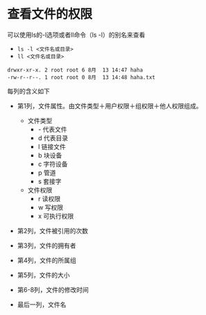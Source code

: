 # 查看文件的权限
可以使用ls的-l选项或者ll命令（ls -l）的别名来查看
- `ls -l <文件名或目录>`
- `ll <文件名或目录>`

```   
drwxr-xr-x. 2 root root 6 8月  13 14:47 haha
-rw-r--r--. 1 root root 0 8月  13 14:48 haha.txt
```
每列的含义如下
- 第1列，文件属性。由文件类型＋用户权限＋组权限＋他人权限组成。
    - 文件类型
        - \- 代表文件
        - d 代表目录
        - l 链接文件
        - b 块设备
        - c 字符设备
        - p 管道
        - s 套接字
    - 文件权限
        - r 读权限
        - w 写权限
        - x 可执行权限

- 第2列，文件被引用的次数
- 第3列，文件的拥有者
- 第4列，文件的所属组
- 第5列，文件的大小
- 第6-8列，文件的修改时间
- 最后一列，文件名

